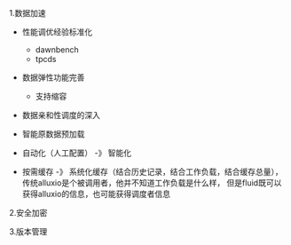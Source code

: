 1.数据加速

- 性能调优经验标准化
    - dawnbench
    - tpcds
  
- 数据弹性功能完善
    - 支持缩容

- 数据亲和性调度的深入

- 智能原数据预加载

- 自动化（人工配置） -》 智能化

- 按需缓存 -》 系统化缓存（结合历史记录，结合工作负载，结合缓存总量），传统alluxio是个被调用者，他并不知道工作负载是什么样， 但是fluid既可以获得alluxio的信息，也可能获得调度者信息


2.安全加密


3.版本管理

